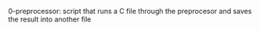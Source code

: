 0-preprocessor: script that runs a C file through the preprocesor and saves the result into another file
